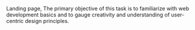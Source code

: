 Landing page,
The primary objective of this task is to familiarize with web development basics and to gauge creativity and understanding of user-centric design principles.

